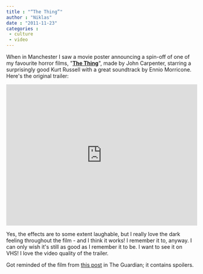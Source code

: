 ```yaml
---
title : "“The Thing”"
author : "Niklas"
date : "2011-11-23"
categories : 
 - culture
 - video
---
```


When in Manchester I saw a movie poster announcing a spin-off of one of my favourite horror films, "**[The Thing](http://www.imdb.com/title/tt0084787)**", made by John Carpenter, starring a surprisingly good Kurt Russell with a great soundtrack by Ennio Morricone. Here's the original trailer:

<iframe width="510" height="376" src="http://www.youtube.com/embed/rbtUjskfyA0?rel=0" frameborder="0" allowfullscreen></iframe>

Yes, the effects are to some extent laughable, but I really love the dark feeling throughout the film - and I think it works! I remember it to, anyway. I can only wish it's still as good as I remember it to be. I want to see it on VHS! I love the video quality of the trailer.

Got reminded of the film from [this post](http://www.guardian.co.uk/film/filmblog/2011/nov/22/my-favourite-film-the-thing) in The Guardian; it contains spoilers.
